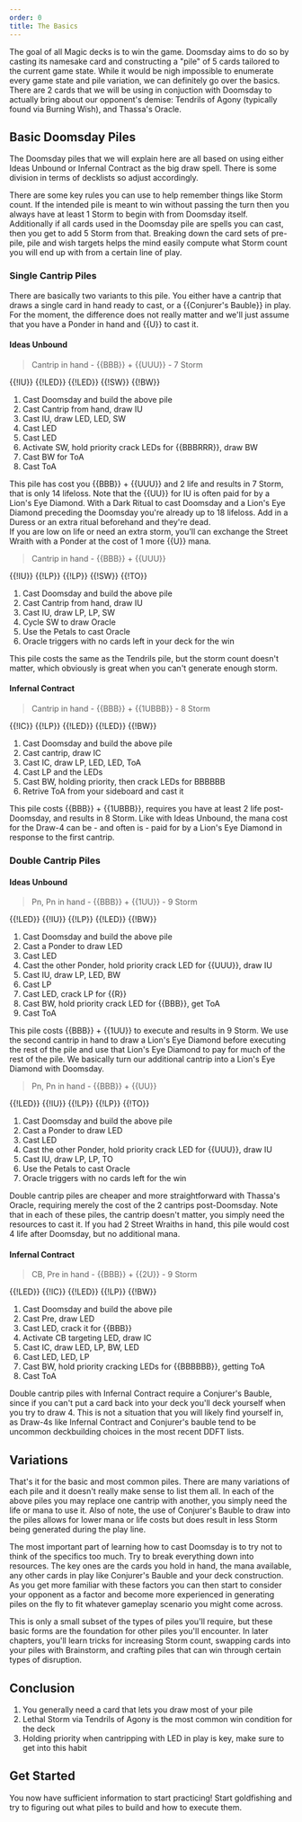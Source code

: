 ```yaml
---
order: 0
title: The Basics
---
```


The goal of all Magic decks is to win the game. Doomsday aims to do so by casting its namesake card and constructing a "pile" of 5 cards
tailored to the current game state. While it would be nigh impossible to enumerate every game state and pile variation, we can definitely
go over the basics. There are 2 cards that we will be using in conjuction with Doomsday to actually bring about our opponent's demise: 
Tendrils of Agony (typically found via Burning Wish), and Thassa's Oracle.


## Basic Doomsday Piles

The Doomsday piles that we will explain here are all based on using either Ideas
Unbound or Infernal Contract as the big draw spell. There is some division in
terms of decklists so adjust accordingly.

There are some key rules you can use to help remember things like Storm count.
If the intended pile is meant to win without passing the turn then you always
have at least 1 Storm to begin with from Doomsday itself. Additionally if all cards used
in the Doomsday pile are spells you can cast, then you get to add 5 Storm from
that. Breaking down the card sets of pre-pile, pile and wish targets helps the
mind easily compute what Storm count you will end up with from a certain line of
play.

### Single Cantrip Piles

There are basically two variants to this pile. You either have a cantrip that
draws a single card in hand ready to cast, or a {{Conjurer's Bauble}} in play. For
the moment, the difference does not really matter and we'll just assume that you
have a Ponder in hand and {{U}} to cast it.

#### Ideas Unbound

> Cantrip in hand - {{BBB}} + {{UUU}} - 7 Storm

<row variant="pile">{{!IU}} {{!LED}} {{!LED}} {{!SW}} {{!BW}}</row>

1. Cast Doomsday and build the above pile
2. Cast Cantrip from hand, draw IU
3. Cast IU, draw LED, LED, SW
4. Cast LED
5. Cast LED
6. Activate SW, hold priority crack LEDs for {{BBBRRR}}, draw BW
7. Cast BW for ToA
8. Cast ToA

This pile has cost you {{BBB}} + {{UUU}} and 2 life and results in 7 Storm, that is
only 14 lifeloss. Note that the {{UU}} for IU is often paid for by a Lion's Eye
Diamond. With a Dark Ritual to cast Doomsday and a Lion's Eye Diamond preceding
the Doomsday you're already up to 18 lifeloss. Add in a Duress or an extra
ritual beforehand and they're dead.  
If you are low on life or need an extra storm, you'll can exchange the Street Wraith with a Ponder
at the cost of 1 more {{U}} mana.

> Cantrip in hand - {{BBB}} + {{UUU}}

<pile>{{!IU}} {{!LP}} {{!LP}} {{!SW}} {{!TO}}</pile>

1. Cast Doomsday and build the above pile
2. Cast Cantrip from hand, draw IU
3. Cast IU, draw LP, LP, SW
4. Cycle SW to draw Oracle
5. Use the Petals to cast Oracle
6. Oracle triggers with no cards left in your deck for the win

This pile costs the same as the Tendrils pile, but the storm count doesn't matter, which obviously is great when you can't
generate enough storm.

#### Infernal Contract

> Cantrip in hand - {{BBB}} + {{1UBBB}} - 8 Storm

<pile>{{!IC}} {{!LP}} {{!LED}} {{!LED}} {{!BW}}</pile>

1. Cast Doomsday and build the above pile
2. Cast cantrip, draw IC
3. Cast IC, draw LP, LED, LED, ToA
4. Cast LP and the LEDs
5. Cast BW, holding priority, then crack LEDs for BBBBBB
6. Retrive ToA from your sideboard and cast it

This pile costs {{BBB}} + {{1UBBB}}, requires you have at least 2 life
post-Doomsday, and results in 8 Storm. Like with Ideas Unbound, the mana cost
for the Draw-4 can be - and often is - paid for by a Lion's Eye Diamond in
response to the first cantrip.

### Double Cantrip Piles

#### Ideas Unbound

> Pn, Pn in hand - {{BBB}} + {{1UU}} - 9 Storm

<row variant="pile">{{!LED}} {{!IU}} {{!LP}} {{!LED}} {{!BW}}</row>

1. Cast Doomsday and build the above pile
2. Cast a Ponder to draw LED
3. Cast LED
4. Cast the other Ponder, hold priority crack LED for {{UUU}}, draw IU
5. Cast IU, draw LP, LED, BW
6. Cast LP
7. Cast LED, crack LP for {{R}}
8. Cast BW, hold priority crack LED for {{BBB}}, get ToA
9. Cast ToA

This pile costs {{BBB}} + {{1UU}} to execute and results in 9
Storm. We use the second cantrip in hand to draw a Lion's Eye Diamond before executing the rest of the
pile and use that Lion's Eye Diamond to pay for much of the rest of the pile. We
basically turn our additional cantrip into a Lion's Eye Diamond with
Doomsday.

> Pn, Pn in hand - {{BBB}} + {{UU}}

<pile>{{!LED}} {{!IU}} {{!LP}} {{!LP}} {{!TO}}</pile>

1. Cast Doomsday and build the above pile
2. Cast a Ponder to draw LED
3. Cast LED
4. Cast the other Ponder, hold priority crack LED for {{UUU}}, draw IU
5. Cast IU, draw LP, LP, TO
6. Use the Petals to cast Oracle
7. Oracle triggers with no cards left for the win

Double cantrip piles are cheaper and more straightforward with Thassa's Oracle, requiring merely the cost of
the 2 cantrips post-Doomsday. Note that in each of these piles, the cantrip doesn't matter, you simply need the
resources to cast it. If you had 2 Street Wraiths in hand, this pile would cost 4 life after Doomsday, but no additional mana.

#### Infernal Contract

> CB, Pre in hand - {{BBB}} + {{2U}} - 9 Storm

<row variant="pile">{{!LED}} {{!IC}} {{!LED}} {{!LP}} {{!BW}}</row>

1. Cast Doomsday and build the above pile
2. Cast Pre, draw LED
3. Cast LED, crack it for {{BBB}}
4. Activate CB targeting LED, draw IC
5. Cast IC, draw LED, LP, BW, LED
6. Cast LED, LED, LP
8. Cast BW, hold priority cracking LEDs for {{BBBBBB}}, getting ToA
9. Cast ToA

Double cantrip piles with Infernal Contract require a Conjurer's Bauble, since
if you can't put a card back into your deck you'll deck yourself when you try to
draw 4. This is not a situation that you will likely find yourself in, as Draw-4s like Infernal Contract
and Conjurer's bauble tend to be uncommon deckbuilding choices in the most recent DDFT lists.

## Variations

That's it for the basic and most common piles.
There are many variations of each pile and it doesn't really make sense to list
them all. In each of the above piles you may replace one cantrip with another,
you simply need the life or mana to use it. Also of note, the use
of Conjurer's Bauble to draw into the piles allows for lower mana or life costs
but does result in less Storm being generated during the play line.

The most important part of learning how to cast Doomsday is to try not to think of the specifics too much. Try to break
everything down into resources. The key ones are the cards you hold in hand, the
mana available, any other cards in play like Conjurer's Bauble and your deck
construction. As you get more familiar with these factors you can then start to
consider your opponent as a factor and become more experienced in generating
piles on the fly to fit whatever gameplay scenario you might come across.

This is only a small subset of the types of piles you'll require, but these
basic forms are the foundation for other piles you'll encounter. In later
chapters, you'll learn tricks for increasing Storm count, swapping cards into
your piles with Brainstorm, and crafting piles that can win through certain
types of disruption.

## Conclusion

1. You generally need a card that lets you draw most of your pile
2. Lethal Storm via Tendrils of Agony is the most common win condition for the
   deck
3. Holding priority when cantripping with LED in play is key, make sure to get
   into this habit

## Get Started

You now have sufficient information to start practicing! Start goldfishing and
try to figuring out what piles to build and how to execute them.

<div deckfile="ddft.txt" />
